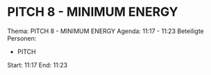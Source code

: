 # PITCH 8 - MINIMUM ENERGY
Thema: PITCH 8 - MINIMUM ENERGY
Agenda: 11:17 - 11:23
Beteiligte Personen:
- PITCH

Start: 11:17
End: 11:23
